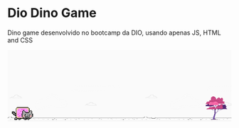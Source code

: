 # Dio Dino Game 
Dino game desenvolvido no bootcamp da DIO, usando apenas JS, HTML and CSS

![screenshot](example.png?raw=true "screenshot")

